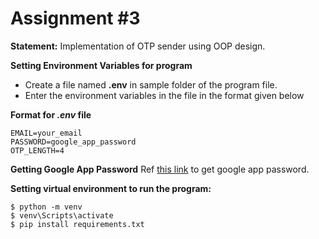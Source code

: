 # Assignment #3

**Statement:** Implementation of OTP sender using OOP design.

**Setting Environment Variables for program**
- Create a file named **.env** in sample folder of the program file.
- Enter the environment variables in the file in the format given below

**Format for *.env* file**
    
    EMAIL=your_email
    PASSWORD=google_app_password
    OTP_LENGTH=4

**Getting Google App Password**
Ref [this link](https://support.google.com/mail/answer/185833) to get google app password.

**Setting virtual environment to run the program:**

    $ python -m venv
    $ venv\Scripts\activate
    $ pip install requirements.txt
